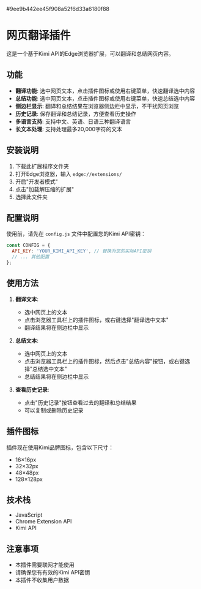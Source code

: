 #9ee9b442ee45f908a52f6d33a6180f88

# 网页翻译插件

这是一个基于Kimi API的Edge浏览器扩展，可以翻译和总结网页内容。

## 功能

- **翻译功能**: 选中网页文本，点击插件图标或使用右键菜单，快速翻译选中内容
- **总结功能**: 选中网页文本，点击插件图标或使用右键菜单，快速总结选中内容
- **侧边栏显示**: 翻译和总结结果在浏览器侧边栏中显示，不干扰网页浏览
- **历史记录**: 保存翻译和总结记录，方便查看历史操作
- **多语言支持**: 支持中文、英语、日语三种翻译语言
- **长文本处理**: 支持处理最多20,000字符的文本

## 安装说明

1. 下载此扩展程序文件夹
2. 打开Edge浏览器，输入 `edge://extensions/`
3. 开启"开发者模式"
4. 点击"加载解压缩的扩展"
5. 选择此文件夹

## 配置说明

使用前，请先在 `config.js` 文件中配置您的Kimi API密钥：

```javascript
const CONFIG = {
  API_KEY: 'YOUR_KIMI_API_KEY', // 替换为您的实际API密钥
  // ... 其他配置
};
```

## 使用方法

1. **翻译文本**:
   - 选中网页上的文本
   - 点击浏览器工具栏上的插件图标，或右键选择"翻译选中文本"
   - 翻译结果将在侧边栏中显示

2. **总结文本**:
   - 选中网页上的文本
   - 点击浏览器工具栏上的插件图标，然后点击"总结内容"按钮，或右键选择"总结选中文本"
   - 总结结果将在侧边栏中显示

3. **查看历史记录**:
   - 点击"历史记录"按钮查看过去的翻译和总结结果
   - 可以复制或删除历史记录

## 插件图标

插件现在使用Kimi品牌图标，包含以下尺寸：
- 16×16px
- 32×32px
- 48×48px
- 128×128px

## 技术栈

- JavaScript
- Chrome Extension API
- Kimi API

## 注意事项

- 本插件需要联网才能使用
- 请确保您有有效的Kimi API密钥
- 本插件不收集用户数据 
